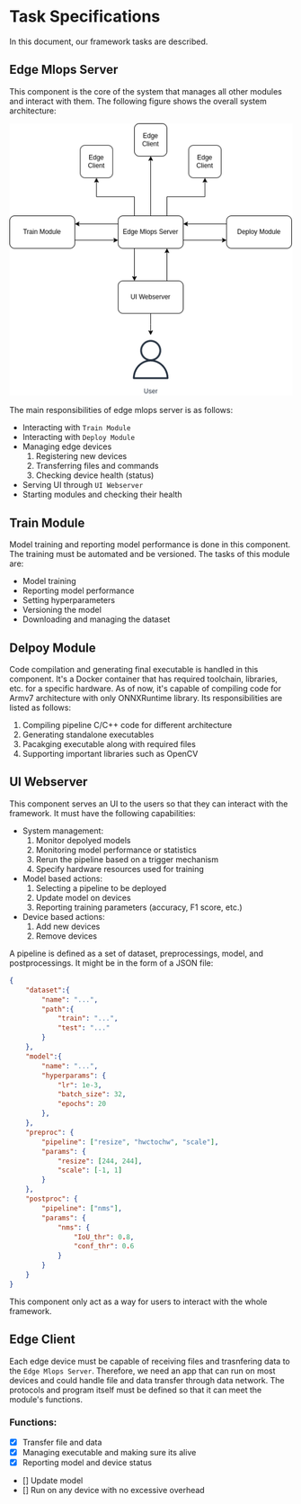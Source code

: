 # Task Specifications
In this document, our framework tasks are described. 

## Edge Mlops Server
This component is the core of the system that manages all other modules and interact with them. The following figure shows the overall system architecture:
<center> 
<img src="../images/framework-struct.png" alt="systemct architecture">
</center>

The main responsibilities of edge mlops server is as follows:
+ Interacting with `Train Module`
+ Interacting with `Deploy Module`
+ Managing edge devices
    1. Registering new devices
    2. Transferring files and commands
    3. Checking device health (status)
+ Serving UI through `UI Webserver`
+ Starting modules and checking their health

## Train Module
Model training and reporting model performance is done in this component. The training must be automated and be versioned. The tasks of this module are:
+ Model training
+ Reporting model performance
+ Setting hyperparameters
+ Versioning the model
+ Downloading and managing the dataset

## Delpoy Module
Code compilation and generating final executable is handled in this component. It's a Docker container that has required toolchain, libraries, etc. for a specific hardware. As of now, it's capable of compiling code for Armv7 architecture with only ONNXRuntime library. Its responsibilities are listed as follows:
1. Compiling pipeline C/C++ code for different architecture
2. Generating standalone executables
3. Pacakging executable along with required files
4. Supporting important libraries such as OpenCV

## UI Webserver
This component serves an UI to the users so that they can interact with the framework. It must have the following capabilities:
+ System management:
    1. Monitor depolyed models
    2. Monitoring model performance or statistics
    3. Rerun the pipeline based on a trigger mechanism
    4. Specify hardware resources used for training
+ Model based actions:
    1. Selecting a pipeline to be deployed
    2. Update model on devices
    3. Reporting training parameters (accuracy, F1 score, etc.)
+ Device based actions:
    1. Add new devices
    2. Remove devices

A pipeline is defined as a set of dataset, preprocessings, model, and postprocessings. It might be in the form of a JSON file:

```json
{
    "dataset":{
        "name": "...",
        "path":{
            "train": "...",
            "test": "..."
        }
    },
    "model":{
        "name": "...",
        "hyperparams": {
            "lr": 1e-3,
            "batch_size": 32,
            "epochs": 20
        },
    },
    "preproc": {
        "pipeline": ["resize", "hwctochw", "scale"],
        "params": {
            "resize": [244, 244],
            "scale": [-1, 1]
        }
    },
    "postproc": {
        "pipeline": ["nms"],
        "params": {
            "nms": {
                "IoU_thr": 0.8,
                "conf_thr": 0.6
            }
        }
    }
}
```

This component only act as a way for users to interact with the whole framework.

## Edge Client
Each edge device must be capable of receiving files and trasnfering data to the `Edge Mlops Server`. Therefore, we need an app that can run on most devices and could handle file and data transfer through data network. The protocols and program itself must be defined so that it can meet the module's functions.
### Functions:
- [x] Transfer file and data 
- [x] Managing executable and making sure its alive
- [x] Reporting model and device status
- [] Update model
- [] Run on any device with no excessive overhead
